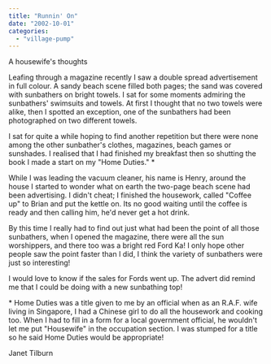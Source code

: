 ```yaml
---
title: "Runnin' On"
date: "2002-10-01"
categories: 
  - "village-pump"
---
```


A housewife's thoughts

Leafing through a magazine recently I saw a double spread advertisement in full colour. A sandy beach scene filled both pages; the sand was covered with sunbathers on bright towels. I sat for some moments admiring the sunbathers' swimsuits and towels. At first I thought that no two towels were alike, then I spotted an exception, one of the sunbathers had been photographed on two different towels.

I sat for quite a while hoping to find another repetition but there were none among the other sunbather's clothes, magazines, beach games or sunshades. I realised that I had finished my breakfast then so shutting the book I made a start on my "Home Duties." \*

While I was leading the vacuum cleaner, his name is Henry, around the house I started to wonder what on earth the two-page beach scene had been advertising. I didn't cheat; I finished the housework, called "Coffee up" to Brian and put the kettle on. Its no good waiting until the coffee is ready and then calling him, he'd never get a hot drink.

By this time I really had to find out just what had been the point of all those sunbathers, when I opened the magazine, there were all the sun worshippers, and there too was a bright red Ford Ka! I only hope other people saw the point faster than I did, I think the variety of sunbathers were just so interesting!

I would love to know if the sales for Fords went up. The advert did remind me that I could be doing with a new sunbathing top!

\* Home Duties was a title given to me by an official when as an R.A.F. wife living in Singapore, I had a Chinese girl to do all the housework and cooking too. When I had to fill in a form for a local government official, he wouldn't let me put "Housewife" in the occupation section. I was stumped for a title so he said Home Duties would be appropriate!

Janet Tilburn

